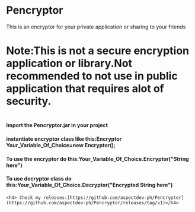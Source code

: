 # Pencryptor
This is an encryptor for your private application or sharing to your friends
<H1>Note:This is not a secure encryption application or library.Not recommended to not use in public application that requires alot of security.<h1>
  <h3><How to use in your project></h3>
    <h4>Import the Pencryptor.jar in your project </h4>
     <h4>instantiate encryptor class like this:Encryptor Your_Variable_Of_Choice=new Encryptor();</h4>
     <h4>To use the encryptor do this:Your_Variable_Of_Choice.Encryptor("String here")</h4>
    <h4>To use decryptor class do this:Your_Variable_Of_Choice.Decryptor("Encrypted String here")</h4>
    
    <h4> Check my releases:[https://github.com/aspectdev-ph/Pencryptor](https://github.com/aspectdev-ph/Pencryptor/releases/tag/v1)</h4>

